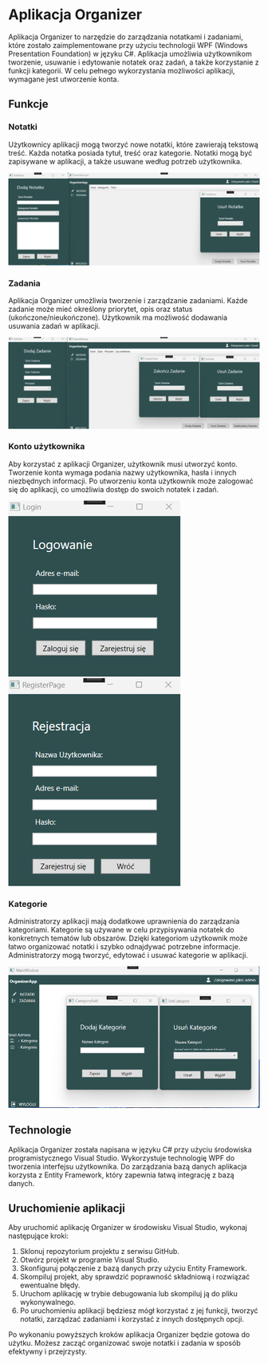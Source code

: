 # Aplikacja Organizer

Aplikacja Organizer to narzędzie do zarządzania notatkami i zadaniami, które zostało zaimplementowane przy użyciu technologii WPF (Windows Presentation Foundation) w języku C#. Aplikacja umożliwia użytkownikom tworzenie, usuwanie i edytowanie notatek oraz zadań, a także korzystanie z funkcji kategorii. W celu pełnego wykorzystania możliwości aplikacji, wymagane jest utworzenie konta.

## Funkcje

### Notatki

Użytkownicy aplikacji mogą tworzyć nowe notatki, które zawierają tekstową treść. Każda notatka posiada tytuł, treść oraz kategorie. Notatki mogą być zapisywane w aplikacji, a także usuwane według potrzeb użytkownika.

![image](./doc/note.png)

### Zadania

Aplikacja Organizer umożliwia tworzenie i zarządzanie zadaniami. Każde zadanie może mieć określony priorytet, opis oraz status (ukończone/nieukończone). Użytkownik ma możliwość dodawania usuwania zadań w aplikacji.

![image](./doc/task.png)

### Konto użytkownika

Aby korzystać z aplikacji Organizer, użytkownik musi utworzyć konto. Tworzenie konta wymaga podania nazwy użytkownika, hasła i innych niezbędnych informacji. Po utworzeniu konta użytkownik może zalogować się do aplikacji, co umożliwia dostęp do swoich notatek i zadań.

![image](./doc/login.png)
![image](./doc/register.png)

### Kategorie

Administratorzy aplikacji mają dodatkowe uprawnienia do zarządzania kategoriami. Kategorie są używane w celu przypisywania notatek do konkretnych tematów lub obszarów. Dzięki kategoriom użytkownik może łatwo organizować notatki i szybko odnajdywać potrzebne informacje. Administratorzy mogą tworzyć, edytować i usuwać kategorie w aplikacji.

![image](./doc/admin.png)

## Technologie

Aplikacja Organizer została napisana w języku C# przy użyciu środowiska programistycznego Visual Studio. Wykorzystuje technologię WPF do tworzenia interfejsu użytkownika. Do zarządzania bazą danych aplikacja korzysta z Entity Framework, który zapewnia łatwą integrację z bazą danych.

## Uruchomienie aplikacji

Aby uruchomić aplikację Organizer w środowisku Visual Studio, wykonaj następujące kroki:

1. Sklonuj repozytorium projektu z serwisu GitHub.
2. Otwórz projekt w programie Visual Studio.
3. Skonfiguruj połączenie z bazą danych przy użyciu Entity Framework.
4. Skompiluj projekt, aby sprawdzić poprawność składniową i rozwiązać ewentualne błędy.
5. Uruchom aplikację w trybie debugowania lub skompiluj ją do pliku wykonywalnego.
6. Po uruchomieniu aplikacji będziesz mógł korzystać z jej funkcji, tworzyć notatki, zarządzać zadaniami i korzystać z innych dostępnych opcji.

Po wykonaniu powyższych kroków aplikacja Organizer będzie gotowa do użytku. Możesz zacząć organizować swoje notatki i zadania w sposób efektywny i przejrzysty.
